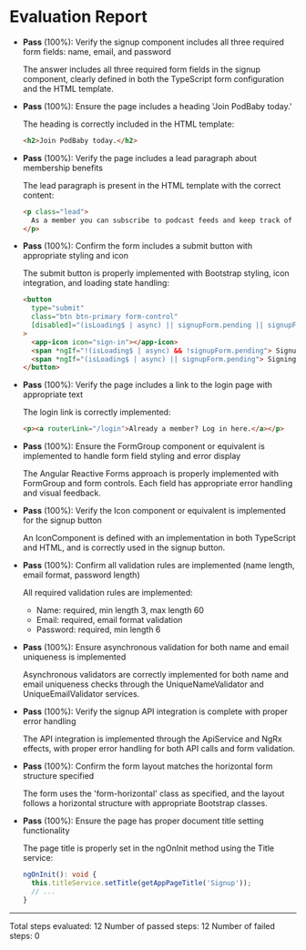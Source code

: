 # Evaluation Report

- **Pass** (100%): Verify the signup component includes all three required form fields: name, email, and password
  
  The answer includes all three required form fields in the signup component, clearly defined in both the TypeScript form configuration and the HTML template.

- **Pass** (100%): Ensure the page includes a heading 'Join PodBaby today.'
  
  The heading is correctly included in the HTML template:
  ```html
  <h2>Join PodBaby today.</h2>
  ```

- **Pass** (100%): Verify the page includes a lead paragraph about membership benefits
  
  The lead paragraph is present in the HTML template with the correct content:
  ```html
  <p class="lead">
    As a member you can subscribe to podcast feeds and keep track of your favorite episodes.
  </p>
  ```

- **Pass** (100%): Confirm the form includes a submit button with appropriate styling and icon
  
  The submit button is properly implemented with Bootstrap styling, icon integration, and loading state handling:
  ```html
  <button
    type="submit"
    class="btn btn-primary form-control"
    [disabled]="(isLoading$ | async) || signupForm.pending || signupForm.invalid && signupForm.touched"
  >
    <app-icon icon="sign-in"></app-icon>
    <span *ngIf="!(isLoading$ | async) && !signupForm.pending"> Signup</span>
    <span *ngIf="(isLoading$ | async) || signupForm.pending"> Signing up...</span>
  </button>
  ```

- **Pass** (100%): Verify the page includes a link to the login page with appropriate text
  
  The login link is correctly implemented:
  ```html
  <p><a routerLink="/login">Already a member? Log in here.</a></p>
  ```

- **Pass** (100%): Ensure the FormGroup component or equivalent is implemented to handle form field styling and error display
  
  The Angular Reactive Forms approach is properly implemented with FormGroup and form controls. Each field has appropriate error handling and visual feedback.

- **Pass** (100%): Verify the Icon component or equivalent is implemented for the signup button
  
  An IconComponent is defined with an implementation in both TypeScript and HTML, and is correctly used in the signup button.

- **Pass** (100%): Confirm all validation rules are implemented (name length, email format, password length)
  
  All required validation rules are implemented:
  - Name: required, min length 3, max length 60
  - Email: required, email format validation
  - Password: required, min length 6

- **Pass** (100%): Ensure asynchronous validation for both name and email uniqueness is implemented
  
  Asynchronous validators are correctly implemented for both name and email uniqueness checks through the UniqueNameValidator and UniqueEmailValidator services.

- **Pass** (100%): Verify the signup API integration is complete with proper error handling
  
  The API integration is implemented through the ApiService and NgRx effects, with proper error handling for both API calls and form validation.

- **Pass** (100%): Confirm the form layout matches the horizontal form structure specified
  
  The form uses the 'form-horizontal' class as specified, and the layout follows a horizontal structure with appropriate Bootstrap classes.

- **Pass** (100%): Ensure the page has proper document title setting functionality
  
  The page title is properly set in the ngOnInit method using the Title service:
  ```typescript
  ngOnInit(): void {
    this.titleService.setTitle(getAppPageTitle('Signup'));
    // ...
  }
  ```

---

Total steps evaluated: 12
Number of passed steps: 12
Number of failed steps: 0
